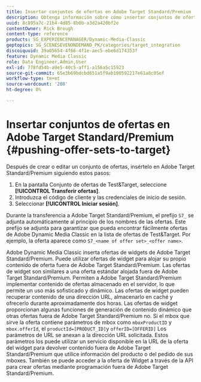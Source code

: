 ```yaml
---
title: Insertar conjuntos de ofertas en Adobe Target Standard/Premium
description: Obtenga información sobre cómo insertar conjuntos de ofertas en Adobe Target Standard/Premium desde Adobe Dynamic Media Classic.
uuid: 8c895a7c-21b4-4d85-8b0b-a3d2a420bf2e
contentOwner: Rick Brough
content-type: reference
products: SG_EXPERIENCEMANAGER/Dynamic-Media-Classic
geptopics: SG_SCENESEVENONDEMAND_PK/categories/target_integration
discoiquuid: 39a05654-4f66-4f1e-aec5-ebe6d174353f
feature: Dynamic Media Classic
role: Data Engineer,Admin,User
exl-id: 778fd54b-a9e5-40c5-aff1-a156a5c15923
source-git-commit: 65e3b69bdcbd651a5f9ab100592217e61a8c05ef
workflow-type: tm+mt
source-wordcount: '288'
ht-degree: 0%

---
```


# Insertar conjuntos de ofertas en Adobe Target Standard/Premium {#pushing-offer-sets-to-target}

Después de crear o editar un conjunto de ofertas, insértelo en Adobe Target Standard/Premium siguiendo estos pasos:

1. En la pantalla Conjunto de ofertas de Test&amp;Target, seleccione **[!UICONTROL Transferir ofertas]**.
1. Introduzca el código de cliente y las credenciales de inicio de sesión.
1. Seleccionar **[!UICONTROL Iniciar sesión]**.

Durante la transferencia a Adobe Target Standard/Premium, el prefijo `S7_` se adjunta automáticamente al principio de los nombres de las ofertas. Este prefijo se adjunta para garantizar que pueda encontrar fácilmente ofertas de Adobe Dynamic Media Classic en la lista de ofertas de Test&amp;Target. Por ejemplo, la oferta aparece como `S7_<name of offer set>_<offer name>`.

Adobe Dynamic Media Classic inserta ofertas de widgets de Adobe Target Standard/Premium. Puede utilizar ofertas de widget para alojar su propio contenido de oferta fuera de Adobe Target Standard/Premium. Las ofertas de widget son similares a una oferta estándar alojada fuera de Adobe Target Standard/Premium. Permiten a Adobe Target Standard/Premium implementar contenido de ofertas almacenado en el servidor, lo que permite un uso más sofisticado y dinámico. Las ofertas de widget pueden recuperar contenido de una dirección URL, almacenarlo en caché y ofrecerlo durante aproximadamente dos horas. Las ofertas de widget proporcionan algunas funciones de generación de contenido dinámico que otras ofertas fuera de Adobe Target Standard/Premium no. Si el mbox que sirve la oferta contiene parámetros de mbox como `mboxProductID` y `mbox.offerId`, el `productId=[PRODUCT_ID]`y `offerID=[OFFERID]` Los parámetros de URL se anexan a la dirección URL solicitada. Estos parámetros los puede utilizar un servicio disponible en la URL de la oferta del widget para devolver contenido fuera de Adobe Target Standard/Premium que utilice información del producto o del pedido de sus mboxes. También se puede acceder a la oferta de Widget a través de la API para crear ofertas mediante programación fuera de Adobe Target Standard/Premium.
